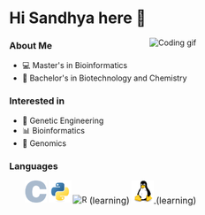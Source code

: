 # Hi Sandhya here 👋
<img align="right" src="[https://nicoledoeswellness.com/wp-content/uploads/2019/03/happy-smile-guy.jpg](https://encrypted-tbn0.gstatic.com/images?q=tbn:ANd9GcR86vJSuJ807x8DyC-UJZGZ2lIXDom3QRRyLgfoAtnSoeQCRUNPFaHuhzg0Rk0UWyRaB1I&usqp=CAU)" width="250" alt="Coding gif"/>
<h3 align="left">  About Me</h3> 
<div align="left">
  <ul>
    <li>💻 Master's in Bioinformatics</li>    
     <li> 🧪 Bachelor's in Biotechnology and Chemistry</li> 
 </ul>
</div>


<h3 align="left"> Interested in</h3> 
<div align="left">
  <ul>
    <li>🧬 Genetic Engineering</li>  
    <li>📊 Bioinformatics</li>  
    <li>🧪 Genomics</li>  
 </ul>
</div>

 

<h3 align="left"> Languages</h3> 
<p align="left">
  &nbsp;&nbsp;&nbsp;&nbsp;&nbsp;&nbsp;
  <a href="https://www.cprogramming.com/" target="_blank" rel="noreferrer" style="text-decoration: none; display: inline-block;">
    <img src="https://raw.githubusercontent.com/devicons/devicon/master/icons/c/c-original.svg" alt="C" width="40" height="40"/>
  </a>
  <a href="https://www.python.org" target="_blank" rel="noreferrer" style="text-decoration: none; display: inline-block;">
    <img src="https://raw.githubusercontent.com/devicons/devicon/master/icons/python/python-original.svg" alt="Python" width="40" height="40"/>
  </a>
    <a href="https://www.r-project.org/" target="_blank" rel="noreferrer" style="text-decoration: none; display: inline-block;">
    <img src="https://upload.wikimedia.org/wikipedia/commons/1/1b/R_logo.svg" alt="R" width="40" height="40"/>
  </a><span style="font-size: 16px; vertical-align: middle;"> (learning)</span>
    <a href="https://www.linux.org/" target="_blank">
    <img src="https://raw.githubusercontent.com/devicons/devicon/master/icons/linux/linux-original.svg" alt="Linux" width="40" height="40"/>
  </a><span style="font-size: 16px; vertical-align: middle;"> (learning)</span>
  
  




